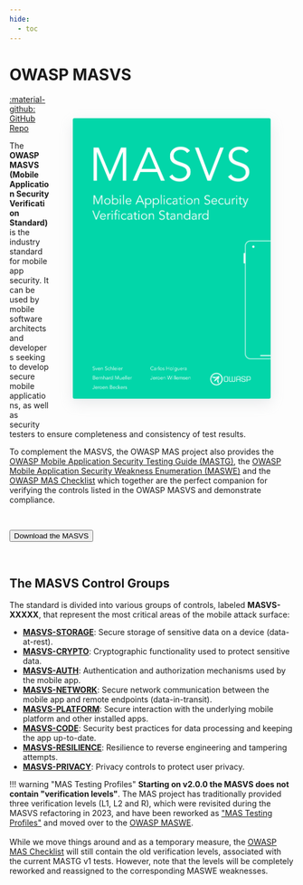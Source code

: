 ```yaml
---
hide:
  - toc
---
```


# OWASP MASVS

<img align="right" style="border-radius: 3px; margin: 3em; box-shadow: rgba(149, 157, 165, 0.2) 0px 8px 24px;" width="350px" src="../assets/masvs_cover.png">

<a href="https://github.com/OWASP/owasp-masvs/">:material-github: GitHub Repo</a>

The **OWASP MASVS (Mobile Application Security Verification Standard)** is the industry standard for mobile app security. It can be used by mobile software architects and developers seeking to develop secure mobile applications, as well as security testers to ensure completeness and consistency of test results.

To complement the MASVS, the OWASP MAS project also provides the [OWASP Mobile Application Security Testing Guide (MASTG)](../MASTG/index.md), the [OWASP Mobile Application Security Weakness Enumeration (MASWE)](../MASWE/index.md) and the [OWASP MAS Checklist](../checklists/index.md) which together are the perfect companion for verifying the controls listed in the OWASP MASVS and demonstrate compliance.

<br>

<button class="mas-button" onclick="window.location.href='https://github.com/OWASP/owasp-masvs/releases/latest/download/OWASP_MASVS.pdf';"> Download the MASVS</button>

<br>

## The MASVS Control Groups

The standard is divided into various groups of controls, labeled **MASVS-XXXXX**, that represent the most critical areas of the mobile attack surface:

- [**MASVS-STORAGE**](./05-MASVS-STORAGE.md): Secure storage of sensitive data on a device (data-at-rest).
- [**MASVS-CRYPTO**](./06-MASVS-CRYPTO.md): Cryptographic functionality used to protect sensitive data.
- [**MASVS-AUTH**](./07-MASVS-AUTH.md): Authentication and authorization mechanisms used by the mobile app.
- [**MASVS-NETWORK**](./08-MASVS-NETWORK.md): Secure network communication between the mobile app and remote endpoints (data-in-transit).
- [**MASVS-PLATFORM**](./09-MASVS-PLATFORM.md): Secure interaction with the underlying mobile platform and other installed apps.
- [**MASVS-CODE**](./10-MASVS-CODE.md): Security best practices for data processing and keeping the app up-to-date.
- [**MASVS-RESILIENCE**](./11-MASVS-RESILIENCE.md): Resilience to reverse engineering and tampering attempts.
- [**MASVS-PRIVACY**](./12-MASVS-PRIVACY.md): Privacy controls to protect user privacy.

!!! warning "MAS Testing Profiles"
    **Starting on v2.0.0 the MASVS does not contain "verification levels"**. The MAS project has traditionally provided three verification levels (L1, L2 and R), which were revisited during the MASVS refactoring in 2023, and have been reworked as ["MAS Testing Profiles"](https://docs.google.com/document/d/1paz7dxKXHzAC9MN7Mnln1JiZwBNyg7Gs364AJ6KudEs/edit?usp=sharing) and moved over to the [OWASP MASWE](../MASWE/).
    <br><br>
    While we move things around and as a temporary measure, the [OWASP MAS Checklist](../checklists/) will still contain the old verification levels, associated with the current MASTG v1 tests. However, note that the levels will be completely reworked and reassigned to the corresponding MASWE weaknesses.

<br><br>
